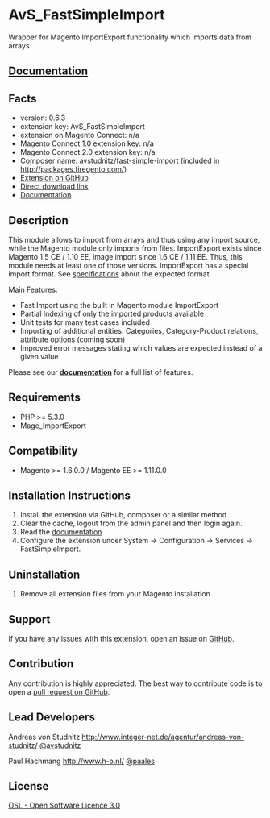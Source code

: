 AvS_FastSimpleImport
=====================
Wrapper for Magento ImportExport functionality which imports data from arrays

[Documentation](http://avstudnitz.github.io/AvS_FastSimpleImport/)
-------------------------------

Facts
-----
- version: 0.6.3
- extension key: AvS_FastSimpleImport
- extension on Magento Connect: n/a
- Magento Connect 1.0 extension key: n/a
- Magento Connect 2.0 extension key: n/a
- Composer name: avstudnitz/fast-simple-import (included in http://packages.firegento.com/)
- [Extension on GitHub](https://github.com/avstudnitz/AvS_FastSimpleImport)
- [Direct download link](https://github.com/avstudnitz/AvS_FastSimpleImport/tarball/master)
- [Documentation](http://avstudnitz.github.io/AvS_FastSimpleImport/)

Description
-----------
This module allows to import from arrays and thus using any import source, while the Magento module only imports from files. 
ImportExport exists since Magento 1.5 CE / 1.10 EE, image import since 1.6 CE / 1.11 EE. Thus, this module needs at least 
one of those versions.
ImportExport has a special import format. See [specifications](http://www.integer-net.de/download/ImportExport_EN.pdf) about the expected format.

Main Features:

- Fast Import using the built in Magento module ImportExport
- Partial Indexing of only the imported products available
- Unit tests for many test cases included
- Importing of additional entities: Categories, Category-Product relations, attribute options (coming soon)
- Improved error messages stating which values are expected instead of a given value

Please see our [**documentation**](http://avstudnitz.github.io/AvS_FastSimpleImport/) for a full list of features.

Requirements
------------
- PHP >= 5.3.0
- Mage_ImportExport

Compatibility
-------------
- Magento >= 1.6.0.0 / Magento EE >= 1.11.0.0

Installation Instructions
-------------------------
1. Install the extension via GitHub, composer or a similar method.
2. Clear the cache, logout from the admin panel and then login again.
3. Read the [documentation](http://avstudnitz.github.io/AvS_FastSimpleImport/)
4. Configure the extension under System -> Configuration -> Services -> FastSimpleImport.

Uninstallation
--------------
1. Remove all extension files from your Magento installation

Support
-------
If you have any issues with this extension, open an issue on [GitHub](https://github.com/avstudnitz/AvS_FastSimpleImport/issues).

Contribution
------------
Any contribution is highly appreciated. The best way to contribute code is to open a [pull request on GitHub](https://help.github.com/articles/using-pull-requests).

Lead Developers
---------
Andreas von Studnitz
http://www.integer-net.de/agentur/andreas-von-studnitz/
[@avstudnitz](https://twitter.com/avstudnitz)

Paul Hachmang
http://www.h-o.nl/
[@paales](https://twitter.com/paales)


License
-------
[OSL - Open Software Licence 3.0](http://opensource.org/licenses/osl-3.0.php)
